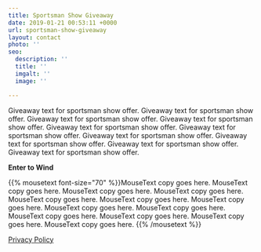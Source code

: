 ```yaml
---
title: Sportsman Show Giveaway
date: 2019-01-21 00:53:11 +0000
url: sportsman-show-giveaway
layout: contact
photo: ''
seo:
  description: ''
  title: ''
  imgalt: ''
  image: ''

---
```

Giveaway text for sportsman show offer. Giveaway text for sportsman show offer. Giveaway text for sportsman show offer. Giveaway text for sportsman show offer. Giveaway text for sportsman show offer. Giveaway text for sportsman show offer. Giveaway text for sportsman show offer. Giveaway text for sportsman show offer. Giveaway text for sportsman show offer. Giveaway text for sportsman show offer.

**Enter to Wind**

<script type="text/javascript" src="[https://form.jotform.com/jsform/90197398195169](https://form.jotform.com/jsform/90197398195169 "https://form.jotform.com/jsform/90197398195169")"></script>

{{% mousetext font-size="70" %}}MouseText copy goes here. MouseText copy goes here. MouseText copy goes here. MouseText copy goes here. MouseText copy goes here. MouseText copy goes here. MouseText copy goes here. MouseText copy goes here. MouseText copy goes here. MouseText copy goes here. MouseText copy goes here. MouseText copy goes here. MouseText copy goes here. {{% /mousetext %}}

[Privacy Policy](privacy-policy)